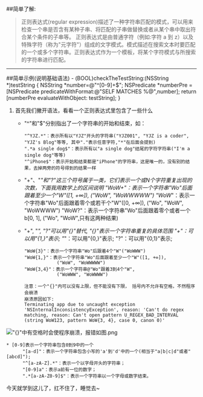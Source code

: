 ##简单了解:
>    正则表达式(regular expression)描述了一种字符串匹配的模式，可以用来检查一个串是否含有某种子串、将匹配的子串做替换或者从某个串中取出符合某个条件的子串等。
      正则表达式是由普通字符（例如:字符 a 到 z）以及特殊字符（称为"元字符"）组成的文字模式。模式描述在搜索文本时要匹配的一个或多个字符串。正则表达式作为一个模板，将某个字符模式与所搜索的字符串进行匹配。

---
##简单示例(说明基础语法)
    - (BOOL)checkTheTestString:(NSString *)testString {
            NSString *number=@"^[0-9]+$";
            NSPredicate *numberPre = [NSPredicate predicateWithFormat:@"SELF MATCHES %@",number];
            return [numberPre evaluateWithObject: testString];
      }
      
1. 首先我们撇开语法，看看一个正则表达式里包含了一些什么

    * "^"和"$"分别指出了一个字符串的开始和结束，如：

          "^YJZ.*"：表示所有以"YJZ"开头的字符串("YJZ001", "YJZ is a coder",  "YJZ's Blog"等等, 其中"."表示任意字符,"*"在后面会提到)
          ".*a single dog$"：表示所有以"a single dog"结尾的字符字符串("I'm a single dog"等等)
          "^iPhone$"：表示开始和结束都是"iPhone"的字符串，这是唯一的，没有别的结果，去掉两旁的符号得到的结果一样
    * "+"、"*"和"?"这三个符号属于一类，它们表示一个或N个字符重复出现的次数，下面我用数学上的区间说明
          "WoW+"：表示一个字符串"Wo"后面跟着至少一个"W"([1, +∞]),
                  ("WoW", "WoWWWWW")
          "WoW*"：表示一个字符串"Wo"后面跟着零个或若干个"W"([0, +∞]),
                  ("Wo", "WoW", "WoWWWW")
          "WoW?"：表示一个字符串"Wo"后面跟着零个或者一个b[0, 1],
                  ("Wo", "WoW",只有这两种结果)

    * "+", "*", "?"可以用"{}"替代, "{}"表示一个字符串重复的具体范围
          "+"：可以用"{1,}"表示; 
          "*"：可以用"{0,}"表示;
          "?"：可以用"{0,1}"表示;

          "WoW{3}"：表示一个字符串"Wo"后跟着4个"W"("WoWWW")
          "WoW{1,}"：表示一个字符串"Wo"后面跟着至少一个"W"([1, +∞]),
                      ("WoW", "WoWWWWW")
          "WoW{3,4}"：表示一个字符串@"Wo"跟着3到4个"W",
                      ("WoWWW", "WoWWWW")

          注意：一个"{}"内可以没有上限，但不能没有下限， 括号内不允许有空格，不然程序会崩溃
          崩溃原因如下:
          Terminating app due to uncaught exception 'NSInternalInconsistencyException', reason: 'Can't do regex matching, reason: Can't open pattern U_REGEX_BAD_INTERVAL (string WoW123, pattern WoW{3, 4}, case 0, canon 0)'
!["{}"中有空格时会使程序崩溃，报错如图.png](http://upload-images.jianshu.io/upload_images/2061725-575c37db0b644d9a.png?imageMogr2/auto-orient/strip%7CimageView2/2/w/1240)

    * [0-9]表示一个字符串包含0到9中的一个
          "[a-d]"：表示一个字符串包含小写的'a'到'd'中的一个(相当于"a|b|c|d"或者"[abcd]");
          "^[a-zA-Z].*"：表示一个以字母开头的字符串；
          "[0-9]a"：表示a前有一位的数字；　　   
          ".*[a-zA-Z0-9]$"：表示一个字符串以一个字母或数字结束。

今天就学到这儿了，扛不住了，睡觉去~
